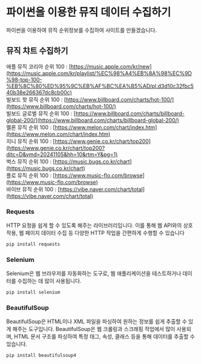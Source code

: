 # 파이썬을 이용한 뮤직 데이터 수집하기

파이썬을 이용하여 뮤직 순위정보를 수집하여 사이트를 만들겠습니다.

## 뮤직 챠트 수집하기

애플 뮤직 코리아 순위 100 : [https://music.apple.com/kr/new](https://music.apple.com/kr/playlist/%EC%98%A4%EB%8A%98%EC%9D%98-top-100-%EB%8C%80%ED%95%9C%EB%AF%BC%EA%B5%AD/pl.d3d10c32fbc540b38e266367dc8cb00c)  
빌보드 핫 뮤직 순위 100 : [https://www.billboard.com/charts/hot-100/](https://www.billboard.com/charts/hot-100/)  
빌보드 글로벌 뮤직 순위 100 : [https://www.billboard.com/charts/billboard-global-200/](https://www.billboard.com/charts/billboard-global-200/)  
멜론 뮤직 순위 100 : [https://www.melon.com/chart/index.htm](https://www.melon.com/chart/index.htm)  
지니 뮤직 순위 100 : [https://www.genie.co.kr/chart/top200](https://www.genie.co.kr/chart/top200?ditc=D&ymd=20241105&hh=10&rtm=Y&pg=1)  
벅스 뮤직 순위 100 : [https://music.bugs.co.kr/chart](https://music.bugs.co.kr/chart)  
플로 뮤직 순위 100 : [https://www.music-flo.com/browse](https://www.music-flo.com/browse)  
바이브 뮤직 순위 100 : [https://vibe.naver.com/chart/total](https://vibe.naver.com/chart/total)

### Requests

HTTP 요청을 쉽게 할 수 있도록 해주는 라이브러리입니다. 이를 통해 웹 API와의 상호작용, 웹 페이지 데이터 수집 등 다양한 HTTP 작업을 간편하게 수행할 수 있습니다

```bash
pip install requests
```

### Selenium

Selenium은 웹 브라우저를 자동화하는 도구로, 웹 애플리케이션을 테스트하거나 데이터를 수집하는 데 많이 사용됩니다.

```bash
pip install selenium
```

### BeautifulSoup

BeautifulSoup은 HTML이나 XML 파일을 파싱하여 원하는 정보를 쉽게 추출할 수 있게 해주는 도구입니다. BeautifulSoup은 웹 크롤링과 스크래핑 작업에서 많이 사용되며, HTML 문서 구조를 파싱하여 특정 태그, 속성, 클래스 등을 통해 데이터를 추출할 수 있습니다.

```bash
pip install beautifulsoup4
```
